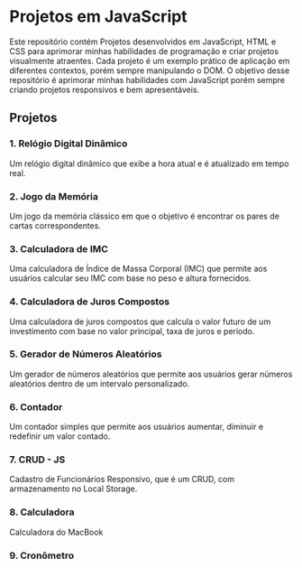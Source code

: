 # Projetos em JavaScript

Este repositório contém Projetos desenvolvidos em JavaScript, HTML e CSS para aprimorar minhas habilidades de programação e criar projetos visualmente atraentes. Cada projeto é um exemplo prático de aplicação em diferentes contextos, porém sempre manipulando o DOM. O objetivo desse repositório é aprimorar minhas habilidades com JavaScript porém sempre criando projetos responsivos e bem apresentáveis.

## Projetos

### 1. Relógio Digital Dinâmico

Um relógio digital dinâmico que exibe a hora atual e é atualizado em tempo real.

### 2. Jogo da Memória

Um jogo da memória clássico em que o objetivo é encontrar os pares de cartas correspondentes.

### 3. Calculadora de IMC

Uma calculadora de Índice de Massa Corporal (IMC) que permite aos usuários calcular seu IMC com base no peso e altura fornecidos.

### 4. Calculadora de Juros Compostos

Uma calculadora de juros compostos que calcula o valor futuro de um investimento com base no valor principal, taxa de juros e período.

### 5. Gerador de Números Aleatórios

Um gerador de números aleatórios que permite aos usuários gerar números aleatórios dentro de um intervalo personalizado.

### 6. Contador

Um contador simples que permite aos usuários aumentar, diminuir e redefinir um valor contado.

### 7. CRUD - JS

Cadastro de Funcionários Responsivo, que é um CRUD, com armazenamento no Local Storage.

### 8. Calculadora

Calculadora do MacBook

### 9. Cronômetro


